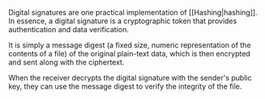 Digital signatures are one practical implementation of [[Hashing|hashing]]. In essence, a digital signature is a cryptographic token that provides authentication and data verification.

It is simply a message digest (a fixed size, numeric representation of the contents of a file) of the original plain-text data, which is then encrypted and sent along with the ciphertext.

When the receiver decrypts the digital signature with the sender's public key, they can use the message digest to verify the integrity of the file.